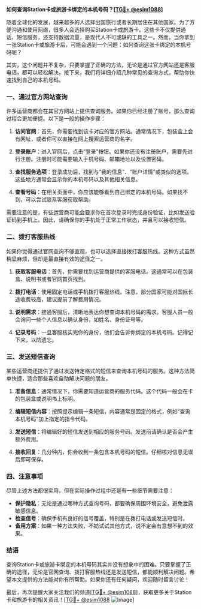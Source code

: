 **如何查询Station卡或旅游卡绑定的本机号码？[[TG💪+ @esim1088](https://t.me/s/esim1088)]**

随着全球化的发展，越来越多的人选择出国旅行或者长期居住在其他国家。为了方便沟通和使用网络，很多人会选择购买Station卡或旅游卡。这些卡不仅提供通话、短信服务，还支持数据流量，是现代人不可或缺的工具之一。然而，当你拿到一张Station卡或旅游卡后，可能会遇到一个问题：如何查询这张卡绑定的本机号码呢？

其实，这个问题并不复杂，只要掌握了正确的方法，无论是通过官方网站还是客服电话，都可以轻松解决。接下来，我们将详细介绍几种常见的查询方式，帮助你快速找到自己的本机号码。

### 一、通过官方网站查询

许多运营商都会在其官方网站上提供查询服务。如果你已经注册了账号，那么查询过程会更加便捷。以下是一般的操作步骤：

1. **访问官网**：首先，你需要找到该卡对应的官方网站。通常情况下，包装盒上会有网址，或者你可以直接在网上搜索运营商的名字。

2. **登录账户**：进入官网后，点击“登录”按钮。如果你还没有注册账户，需要先进行注册。注册时可能需要输入手机号码、邮箱地址以及设置密码。

3. **查找服务选项**：登录成功后，找到与“我的信息”、“账户详情”或类似的选项。这些地方通常会显示你的本机号码以及其他相关信息。

4. **查看号码**：在相关页面中，你应该能够看到自己绑定的本机号码。如果找不到，可以尝试联系客服获取帮助。

需要注意的是，有些运营商可能会要求你在首次登录时完成身份验证，比如发送验证码到手机上。因此，请确保你的手机处于正常工作状态，并且可以接收短信。

### 二、拨打客服热线

如果你觉得通过官网查询不够直观，也可以选择直接拨打客服热线。这种方式虽然稍显麻烦，但却是最直接有效的途径之一。

1. **获取客服电话**：首先，你需要找到运营商提供的客服电话。这通常可以在包装盒、说明书或者官网首页找到。

2. **拨打电话**：使用固定电话或手机拨打客服热线。注意，部分国家可能对国际长途收费较高，建议提前了解费用情况。

3. **说明需求**：接通客服后，清晰地表达你想查询本机号码的需求。客服人员一般会询问一些个人信息以确认身份，如姓名、身份证号等。

4. **记录号码**：一旦客服核实完你的身份，他们会告诉你绑定的本机号码。记得记下来，以防遗忘。

### 三、发送短信查询

某些运营商还提供了通过发送特定格式的短信来查询本机号码的服务。这种方法简单快捷，适合那些喜欢自助解决问题的朋友。

1. **准备信息**：通常情况下，你需要知道运营商的服务代码。这个代码一般会在卡的包装盒或说明书上标明。

2. **编辑短信内容**：按照提示编辑一条短信，内容通常是固定的格式，例如“查询本机号码”加上指定的指令代码。

3. **发送短信**：将编辑好的短信发送到相应的服务号码。发送前请确认是否会产生额外费用。

4. **接收回复**：几分钟内，你会收到一条包含本机号码的短信。仔细核对信息无误后即可保存。

### 四、注意事项

尽管上述方法都很实用，但在实际操作过程中还是有一些细节需要注意：

- **保护隐私**：无论是通过哪种方式查询号码，都要确保周围环境安全，避免泄露敏感信息。
- **检查信号**：确保手机有良好的信号覆盖，特别是在拨打电话或发送短信时。
- **备用方案**：如果一种方法失败，不妨试试其他方式，说不定会有意想不到的效果。

### 结语

查询Station卡或旅游卡绑定的本机号码其实并没有想象中的困难。只要掌握了正确的途径，无论是官网查询、拨打客服热线还是发送短信，都能顺利解决问题。希望本文提供的方法能对你有所帮助。如果你还有任何疑问，欢迎随时留言讨论！

最后，再次提醒大家关注我们的频道[[TG💪+ @esim1088](https://t.me/s/esim1088)]，获取更多关于Station卡和旅游卡的相关资讯！[[TG💪+ @esim1088](https://t.me/s/esim1088) ![Image](https://i.postimg.cc/4NQfJmqS/Snipaste-2025-05-13-00-14-12.png)]